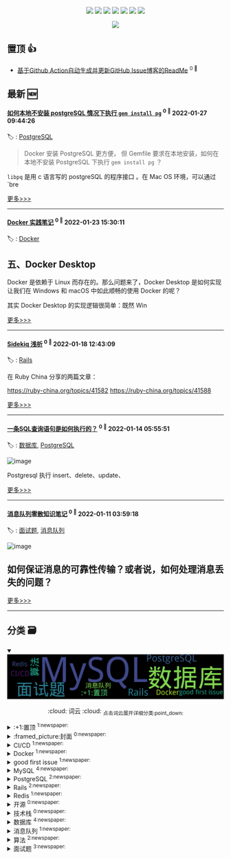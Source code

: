 

<p align='center'>
    <img src="https://badgen.net/badge/labels/15"/>
    <img src="https://badgen.net/github/issues/iamtomas/ghiblog"/>
    <img src="https://badgen.net/badge/last-commit/2022-01-27 09:44:51"/>
    <img src="https://badgen.net/github/forks/iamtomas/ghiblog"/>
    <img src="https://badgen.net/github/stars/iamtomas/ghiblog"/>
    <img src="https://badgen.net/github/watchers/iamtomas/ghiblog"/>
    <img src="https://badgen.net/github/release/iamtomas/ghiblog"/>
</p>

<p align='center'>
    <a href="https://github.com/jwenjian/visitor-count-badge">
        <img src="https://visitor-badge.glitch.me/badge?page_id=jwenjian.ghiblog"/>
    </a>
</p>


## 置顶 :thumbsup: 
- [基于Github Action自动生成并更新GitHub Issue博客的ReadMe](https://github.com/iamtomas/note/issues/1)  <sup>0 :speech_balloon:</sup>  	 
## 最新 :new: 

#### [如何本地不安装 postgreSQL 情况下执行 `gem install pg`](https://github.com/iamtomas/note/issues/21) <sup>0 :speech_balloon:</sup> 	 2022-01-27 09:44:26

:label: : [PostgreSQL](https://github.com/iamtomas/ghiblog/labels/PostgreSQL)

> Docker 安装 PostgreSQL 更方便， 但 Gemfile 要求在本地安装，如何在本地不安装 PostgreSQL 下执行 `gem install pg` ？

 `libpq` 是用 c 语言写的 postgreSQL 的程序接口 。在 Mac OS 环境，可以通过 `bre

[更多>>>](https://github.com/iamtomas/note/issues/21)

---


#### [Docker 实践笔记](https://github.com/iamtomas/note/issues/20) <sup>0 :speech_balloon:</sup> 	 2022-01-23 15:30:11

:label: : [Docker](https://github.com/iamtomas/ghiblog/labels/Docker)

## 五、Docker Desktop

Docker 是依赖于 Linux 而存在的。那么问题来了，Docker Desktop 是如何实现让我们在 Windows 和 macOS 中如此顺畅的使用 Docker 的呢？

其实 Docker Desktop 的实现逻辑很简单：既然 Win

[更多>>>](https://github.com/iamtomas/note/issues/20)

---


#### [Sidekiq 浅析](https://github.com/iamtomas/note/issues/19) <sup>0 :speech_balloon:</sup> 	 2022-01-18 12:43:09

:label: : [Rails](https://github.com/iamtomas/ghiblog/labels/Rails)

在 Ruby China 分享的两篇文章：

https://ruby-china.org/topics/41582
https://ruby-china.org/topics/41588

[更多>>>](https://github.com/iamtomas/note/issues/19)

---


#### [一条SQL查询语句是如何执行的？](https://github.com/iamtomas/note/issues/18) <sup>0 :speech_balloon:</sup> 	 2022-01-14 05:55:51

:label: : [数据库](https://github.com/iamtomas/ghiblog/labels/%E6%95%B0%E6%8D%AE%E5%BA%93), [PostgreSQL](https://github.com/iamtomas/ghiblog/labels/PostgreSQL)

![image](https://user-images.githubusercontent.com/83901620/149457661-d2433bb1-34d0-4ef7-852b-c3f1ed9d7863.png)

Postgresql 执行 insert、delete、update、

[更多>>>](https://github.com/iamtomas/note/issues/18)

---


#### [消息队列零散知识笔记](https://github.com/iamtomas/note/issues/17) <sup>0 :speech_balloon:</sup> 	 2022-01-11 03:59:18

:label: : [面试题](https://github.com/iamtomas/ghiblog/labels/%E9%9D%A2%E8%AF%95%E9%A2%98), [消息队列](https://github.com/iamtomas/ghiblog/labels/%E6%B6%88%E6%81%AF%E9%98%9F%E5%88%97)

![image](https://user-images.githubusercontent.com/83901620/148875092-23de846b-5ad5-4268-a102-fc06c00891de.png)

## 如何保证消息的可靠性传输？或者说，如何处理消息丢失的问题？


[更多>>>](https://github.com/iamtomas/note/issues/17)

---


## 分类  :card_file_box: 

<details open="open">
    <summary>
        <img src="assets/wordcloud.png" title="词云, 点击展开详细分类" alt="词云， 点击展开详细分类">
        <p align="center">:cloud: 词云 :cloud: <sub>点击词云展开详细分类:point_down: </sub></p>
    </summary>


<details>
<summary>:+1:置顶	<sup>1:newspaper:</sup></summary>

- [基于Github Action自动生成并更新GitHub Issue博客的ReadMe](https://github.com/iamtomas/note/issues/1)  <sup>0 :speech_balloon:</sup>  	 


</details>

<details>
<summary>:framed_picture:封面	<sup>0:newspaper:</sup></summary>



</details>

<details>
<summary>CI/CD	<sup>1:newspaper:</sup></summary>

- [GitLab CI/CD 实践](https://github.com/iamtomas/note/issues/16)  <sup>0 :speech_balloon:</sup>  	 


</details>

<details>
<summary>Docker	<sup>1:newspaper:</sup></summary>

- [Docker 实践笔记](https://github.com/iamtomas/note/issues/20)  <sup>0 :speech_balloon:</sup>  	 


</details>

<details>
<summary>good first issue	<sup>1:newspaper:</sup></summary>

- [基于Github Action自动生成并更新GitHub Issue博客的ReadMe](https://github.com/iamtomas/note/issues/1)  <sup>0 :speech_balloon:</sup>  	 


</details>

<details>
<summary>MySQL	<sup>4:newspaper:</sup></summary>

- [MySQL零散知识笔记](https://github.com/iamtomas/note/issues/14)  <sup>0 :speech_balloon:</sup>  	 
- [一条SQL更新语句是如何执行的？](https://github.com/iamtomas/note/issues/12)  <sup>0 :speech_balloon:</sup>  	 
- [MySQL中InnoDB记录与页结构](https://github.com/iamtomas/note/issues/10)  <sup>0 :speech_balloon:</sup>  	 
- [一条SQL查询语句是如何执行的？](https://github.com/iamtomas/note/issues/8)  <sup>0 :speech_balloon:</sup>  	 


</details>

<details>
<summary>PostgreSQL	<sup>2:newspaper:</sup></summary>

- [如何本地不安装 postgreSQL 情况下执行 `gem install pg`](https://github.com/iamtomas/note/issues/21)  <sup>0 :speech_balloon:</sup>  	 
- [一条SQL查询语句是如何执行的？](https://github.com/iamtomas/note/issues/18)  <sup>0 :speech_balloon:</sup>  	 


</details>

<details>
<summary>Rails	<sup>2:newspaper:</sup></summary>

- [Sidekiq 浅析](https://github.com/iamtomas/note/issues/19)  <sup>0 :speech_balloon:</sup>  	 
- [Rails7 demo](https://github.com/iamtomas/note/issues/11)  <sup>0 :speech_balloon:</sup>  	 


</details>

<details>
<summary>Redis	<sup>1:newspaper:</sup></summary>

- [Redis零散知识笔记](https://github.com/iamtomas/note/issues/15)  <sup>0 :speech_balloon:</sup>  	 


</details>

<details>
<summary>开源	<sup>0:newspaper:</sup></summary>



</details>

<details>
<summary>技术栈	<sup>0:newspaper:</sup></summary>



</details>

<details>
<summary>数据库	<sup>4:newspaper:</sup></summary>

- [一条SQL查询语句是如何执行的？](https://github.com/iamtomas/note/issues/18)  <sup>0 :speech_balloon:</sup>  	 
- [一条SQL更新语句是如何执行的？](https://github.com/iamtomas/note/issues/12)  <sup>0 :speech_balloon:</sup>  	 
- [MySQL中InnoDB记录与页结构](https://github.com/iamtomas/note/issues/10)  <sup>0 :speech_balloon:</sup>  	 
- [一条SQL查询语句是如何执行的？](https://github.com/iamtomas/note/issues/8)  <sup>0 :speech_balloon:</sup>  	 


</details>

<details>
<summary>消息队列	<sup>1:newspaper:</sup></summary>

- [消息队列零散知识笔记](https://github.com/iamtomas/note/issues/17)  <sup>0 :speech_balloon:</sup>  	 


</details>

<details>
<summary>算法	<sup>2:newspaper:</sup></summary>

- [冒泡排序 - 排序算法](https://github.com/iamtomas/note/issues/13)  <sup>0 :speech_balloon:</sup>  	 
- [两数之和 - 力扣（LeetCode）](https://github.com/iamtomas/note/issues/9)  <sup>0 :speech_balloon:</sup>  	 


</details>

<details>
<summary>面试题	<sup>3:newspaper:</sup></summary>

- [消息队列零散知识笔记](https://github.com/iamtomas/note/issues/17)  <sup>0 :speech_balloon:</sup>  	 
- [Redis零散知识笔记](https://github.com/iamtomas/note/issues/15)  <sup>0 :speech_balloon:</sup>  	 
- [MySQL零散知识笔记](https://github.com/iamtomas/note/issues/14)  <sup>0 :speech_balloon:</sup>  	 


</details>


</details>    
